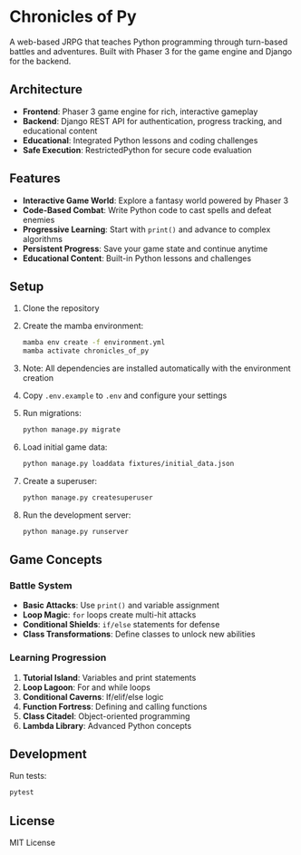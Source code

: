 # Chronicles of Py

A web-based JRPG that teaches Python programming through turn-based battles and adventures. Built with Phaser 3 for the game engine and Django for the backend.

## Architecture

- **Frontend**: Phaser 3 game engine for rich, interactive gameplay
- **Backend**: Django REST API for authentication, progress tracking, and educational content
- **Educational**: Integrated Python lessons and coding challenges
- **Safe Execution**: RestrictedPython for secure code evaluation

## Features

- **Interactive Game World**: Explore a fantasy world powered by Phaser 3
- **Code-Based Combat**: Write Python code to cast spells and defeat enemies
- **Progressive Learning**: Start with `print()` and advance to complex algorithms
- **Persistent Progress**: Save your game state and continue anytime
- **Educational Content**: Built-in Python lessons and challenges

## Setup

1. Clone the repository
2. Create the mamba environment:
   ```bash
   mamba env create -f environment.yml
   mamba activate chronicles_of_py
   ```

3. Note: All dependencies are installed automatically with the environment creation

4. Copy `.env.example` to `.env` and configure your settings

5. Run migrations:
   ```bash
   python manage.py migrate
   ```

6. Load initial game data:
   ```bash
   python manage.py loaddata fixtures/initial_data.json
   ```

7. Create a superuser:
   ```bash
   python manage.py createsuperuser
   ```

8. Run the development server:
   ```bash
   python manage.py runserver
   ```

## Game Concepts

### Battle System
- **Basic Attacks**: Use `print()` and variable assignment
- **Loop Magic**: `for` loops create multi-hit attacks
- **Conditional Shields**: `if/else` statements for defense
- **Class Transformations**: Define classes to unlock new abilities

### Learning Progression
1. **Tutorial Island**: Variables and print statements
2. **Loop Lagoon**: For and while loops
3. **Conditional Caverns**: If/elif/else logic
4. **Function Fortress**: Defining and calling functions
5. **Class Citadel**: Object-oriented programming
6. **Lambda Library**: Advanced Python concepts

## Development

Run tests:
```bash
pytest
```

## License

MIT License
